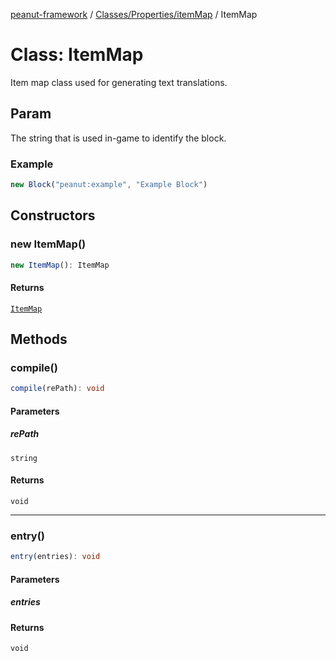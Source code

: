 [peanut-framework](../../../../modules.md) / [Classes/Properties/itemMap](../index.md) / ItemMap

# Class: ItemMap

Item map class used for generating text translations.

## Param

The string that is used in-game to identify the block.
### Example
```ts
new Block("peanut:example", "Example Block")
```

## Constructors

### new ItemMap()

```ts
new ItemMap(): ItemMap
```

#### Returns

[`ItemMap`](ItemMap.md)

## Methods

### compile()

```ts
compile(rePath): void
```

#### Parameters

##### rePath

`string`

#### Returns

`void`

***

### entry()

```ts
entry(entries): void
```

#### Parameters

##### entries

#### Returns

`void`
